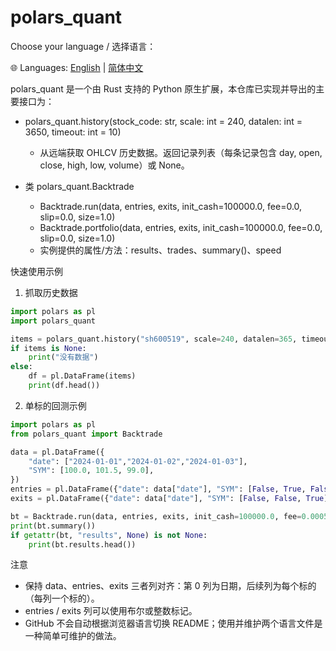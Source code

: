 # polars_quant

Choose your language / 选择语言：

🌐 Languages: [English](README.md) | [简体中文](README.zh-CN.md)

polars_quant 是一个由 Rust 支持的 Python 原生扩展，本仓库已实现并导出的主要接口为：

- polars_quant.history(stock_code: str, scale: int = 240, datalen: int = 3650, timeout: int = 10)
  - 从远端获取 OHLCV 历史数据。返回记录列表（每条记录包含 day, open, close, high, low, volume）或 None。

- 类 polars_quant.Backtrade
  - Backtrade.run(data, entries, exits, init_cash=100000.0, fee=0.0, slip=0.0, size=1.0)
  - Backtrade.portfolio(data, entries, exits, init_cash=100000.0, fee=0.0, slip=0.0, size=1.0)
  - 实例提供的属性/方法：results、trades、summary()、speed

快速使用示例

1) 抓取历史数据

```python
import polars as pl
import polars_quant

items = polars_quant.history("sh600519", scale=240, datalen=365, timeout=10)
if items is None:
    print("没有数据")
else:
    df = pl.DataFrame(items)
    print(df.head())
```

2) 单标的回测示例

```python
import polars as pl
from polars_quant import Backtrade

data = pl.DataFrame({
    "date": ["2024-01-01","2024-01-02","2024-01-03"],
    "SYM": [100.0, 101.5, 99.0],
})
entries = pl.DataFrame({"date": data["date"], "SYM": [False, True, False]})
exits = pl.DataFrame({"date": data["date"], "SYM": [False, False, True]})

bt = Backtrade.run(data, entries, exits, init_cash=100000.0, fee=0.0005)
print(bt.summary())
if getattr(bt, "results", None) is not None:
    print(bt.results.head())
```

注意
- 保持 data、entries、exits 三者列对齐：第 0 列为日期，后续列为每个标的（每列一个标的）。
- entries / exits 列可以使用布尔或整数标记。
- GitHub 不会自动根据浏览器语言切换 README；使用并维护两个语言文件是一种简单可维护的做法。